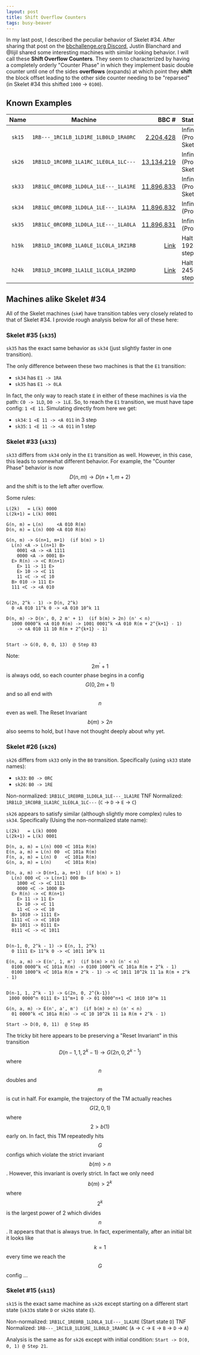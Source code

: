 ```yaml
---
layout: post
title: Shift Overflow Counters
tags: busy-beaver
---
```


In my last post, I described the peculiar behavior of Skelet \#34. After sharing that post on the [bbchallenge.org Discord](https://discord.gg/3uqtPJA9Uv), Justin Blanchard and @Iijil shared some interesting machines with similar looking behavior. I will call these **Shift Overflow Counters**. They seem to characterized by having a completely orderly "Counter Phase" in which they implement basic double counter until one of the sides **overflows** (expands) at which point they **shift** the block offset leading to the other side counter needing to be "reparsed" (in Skelet \#34 this shifted `1000` -> `0100`).

## Known Examples

| Name | Machine | BBC # | Status |
| :-: | :-: | -: | :- |
| `sk15` | `1RB---_1RC1LB_1LD1RE_1LB0LD_1RA0RC` | [2,204,428](https://bbchallenge.org/2204428) | Infinite (Proof Sketch) |
| `sk26` | `1RB1LD_1RC0RB_1LA1RC_1LE0LA_1LC---` | [13,134,219](https://bbchallenge.org/13134219) | Infinite (Proof Sketch) |
| `sk33` | `1RB1LC_0RC0RB_1LD0LA_1LE---_1LA1RE` | [11,896,833](https://bbchallenge.org/11896833) | Infinite (Proof Sketch) |
| `sk34` | `1RB1LC_0RC0RB_1LD0LA_1LE---_1LA1RA` | [11,896,832](https://bbchallenge.org/11896832) | Infinite (Proven) |
| `sk35` | `1RB1LC_0RC0RB_1LD0LA_1LE---_1LA0LA` | [11,896,831](https://bbchallenge.org/11896831) | Infinite (Proven) |
| `h19k` | `1RB1LD_1RC0RB_1LA0LE_1LC0LA_1RZ1RB` | [Link](https://bbchallenge.org/1RB1LD_1RC0RB_1LA0LE_1LC0LA_1RZ1RB&s=30000) | Halt in 19283 steps |
| `h24k` | `1RB1LD_1RC0RB_1LA1LE_1LC0LA_1RZ0RD` | [Link](https://bbchallenge.org/1RB1LD_1RC0RB_1LA1LE_1LC0LA_1RZ0RD&s=30000) | Halt in 24567 steps |


## Machines alike Skelet \#34

All of the Skelet machines (`sk#`) have transition tables very closely related to that of Skelet \#34. I provide rough analysis below for all of these here:


### Skelet \#35 (`sk35`)

`sk35` has the exact same behavior as `sk34` (just slightly faster in one transition).

The only difference between these two machines is that the `E1` transition:
 * `sk34` has `E1 -> 1RA`
 * `sk35` has `E1 -> 0LA`

In fact, the only way to reach state `E` in either of these machines is via the path: `C0 -> 1LD`, `D0 -> 1LE`. So, to reach the `E1` transition, we must have tape config: `1 <E 11`. Simulating directly from here we get:
 * `sk34`: `1 <E 11 -> <A 011` in 3 step
 * `sk35`: `1 <E 11 -> <A 011` in 1 step


### Skelet \#33 (`sk33`)

`sk33` differs from `sk34` only in the `E1` transition as well. However, in this case, this leads to somewhat different behavior. For example, the "Counter Phase" behavior is now $$ D(n, m) \to D(n+1, m+2) $$ and the shift is to the left after overflow.

Some rules:
```
L(2k)   = L(k) 0000
L(2k+1) = L(k) 0001

G(n, m) = L(n)     <A 010 R(m)
D(n, m) = L(n) 000 <A 010 R(m)

G(n, m) -> G(n+1, m+1)  (if b(m) > 1)
  L(n) <A -> L(n+1) B>
    0001 <A -> <A 1111
    0000 <A -> 0001 B>
  E> R(n) -> <C R(n+1)
    E> 11 -> 11 E>
    E> 10 -> <C 11
    11 <C -> <C 10
  B> 010 -> 111 E>
  111 <C -> <A 010


G(2n, 2^k - 1) -> D(n, 2^k)
  0 <A 010 11^k 0 -> <A 010 10^k 11

D(n, m) -> D(n', 0, 2 m' + 1)  (if b(m) > 2n) (n' < n)
  1000 0000^k <A 010 R(m) -> 1001 0001^k <A 010 R(m + 2^{k+1} - 1)
    -> <A 010 11 10 R(m + 2^{k+1} - 1)


Start -> G(0, 0, 0, 13)  @ Step 83
```

Note: $$2 m^\prime + 1$$ is always odd, so each counter phase begins in a config $$G(0, 2m+1)$$ and so all end with $$n$$ even as well. The Reset Invariant $$b(m) > 2n$$ also seems to hold, but I have not thought deeply about why yet.


### Skelet \#26 (`sk26`)

`sk26` differs from `sk33` only in the `B0` transition. Specifically (using `sk33` state names):
 * `sk33`: `B0 -> 0RC`
 * `sk26`: `B0 -> 1RE`

Non-normalized: `1RB1LC_1RE0RB_1LD0LA_1LE---_1LA1RE`
TNF Normalized: `1RB1LD_1RC0RB_1LA1RC_1LE0LA_1LC---` (`C` -> `D` -> `E` -> `C`)

`sk26` appears to satisfy similar (although slightly more complex) rules to `sk34`. Specifically (Using the non-normalized state name):

```
L(2k)   = L(k) 0000
L(2k+1) = L(k) 0001

D(n, a, m) = L(n) 000 <C 101a R(m)
E(n, a, m) = L(n) 00  <C 101a R(m)
F(n, a, m) = L(n) 0   <C 101a R(m)
G(n, a, m) = L(n)     <C 101a R(m)

D(n, a, m) -> D(n+1, a, m+1)  (if b(m) > 1)
  L(n) 000 <C -> L(n+1) 000 B>
    1000 <C -> <C 1111
    0000 <C -> 1000 B>
  E> R(n) -> <C R(n+1)
    E> 11 -> 11 E>
    E> 10 -> <C 11
    11 <C -> <C 10
  B> 1010 -> 1111 E>
  1111 <C -> <C 1010
  B> 1011 -> 0111 E>
  0111 <C -> <C 1011


D(n-1, 0, 2^k - 1) -> E(n, 1, 2^k)
  0 1111 E> 11^k 0 -> <C 1011 10^k 11

E(n, a, m) -> E(n', 1, m')  (if b(m) > n) (n' < n)
  0100 0000^k <C 101a R(m) -> 0100 1000^k <C 101a R(m + 2^k - 1)
  0100 1000^k <C 101a R(m + 2^k - 1) -> <C 1011 10^2k 11 1a R(m + 2^k - 1)


D(n-1, 1, 2^k - 1) -> G(2n, 0, 2^{k-1})
 1000 0000^n 0111 E> 11^m+1 0 -> 01 0000^n+1 <C 1010 10^m 11

G(n, a, m) -> E(n', a', m')  (if b(m) > n) (n' < n)
  01 0000^k <C 101a R(m) -> <C 10 10^2k 11 1a R(m + 2^k - 1)

Start -> D(0, 0, 11)  @ Step 85
```

The tricky bit here appears to be preserving a "Reset Invariant" in this transition $$D(n-1, 1, 2^k - 1) \to G(2n, 0, 2^{k-1})$$ where $$n$$ doubles and $$m$$ is cut in half. For example, the trajectory of the TM actually reaches $$G(2, 0, 1)$$ where $$2 > b(1)$$ early on. In fact, this TM repeatedly hits $$G$$ configs which violate the strict invariant $$b(m) > n$$. However, this invariant is overly strict. In fact we only need $$b(m) > 2^k$$ where $$2^k$$ is the largest power of 2 which divides $$n$$. It appears that that is always true. In fact, experimentally, after an initial bit it looks like $$k = 1$$ every time we reach the $$G$$ config ...


### Skelet \#15 (`sk15`)

`sk15` is the exact same machine as `sk26` except starting on a different start state (`sk33`s state `D` or `sk26`s state `E`).

Non-normalized: `1RB1LC_1RE0RB_1LD0LA_1LE---_1LA1RE` (Start state `D`)
TNF Normalized: `1RB---_1RC1LB_1LD1RE_1LB0LD_1RA0RC` (`A` -> `C` -> `E` -> `B` -> `D` -> `A`)

Analysis is the same as for `sk26` except with initial condition: `Start -> D(0, 0, 1) @ Step 21`.
